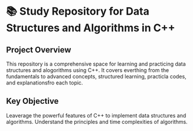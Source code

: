 # 📚 **Study Repository for Data Structures and Algorithms in C++**

## **Project Overview**
This repository is a comprehensive space for learning and practicing data structures and alogorithms using C++.
It covers everthing from the fundamentals to advanced concepts,  structured learning, practicla codes, and explanationsfro each topic.


## **Key Objective**
Leaverage the powerful features of C++ to implement  data structures and algorithms.
Understand the principles and time complexities of algorithms.
